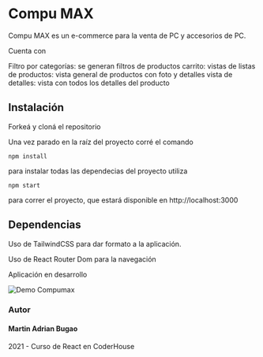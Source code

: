 # Compu MAX

Compu MAX es un e-commerce para la venta de PC y accesorios de PC.

Cuenta con

Filtro por categorías: se generan filtros de productos
carrito: 
vistas de listas de productos: vista general de productos con foto y detalles 
vista de detalles: vista con todos los detalles del producto 


## Instalación
Forkeá y cloná el repositorio

Una vez parado en la raíz del proyecto corré el comando
```
npm install
```
para instalar todas las dependecias del proyecto utiliza
```
npm start
```
para correr el proyecto, que estará disponible en http://localhost:3000

## Dependencias
Uso de TailwindCSS para dar formato a la aplicación.

Uso de React Router Dom para la navegación

Aplicación en desarrollo

![Demo Compumax](https://s10.gifyu.com/images/React_App_-_Personal_-_Microsoft__Edge_2021-11-03_20-59-49_SparkVideo-1.gif)
### Autor
#### Martin Adrian Bugao

2021 - Curso de React en CoderHouse
